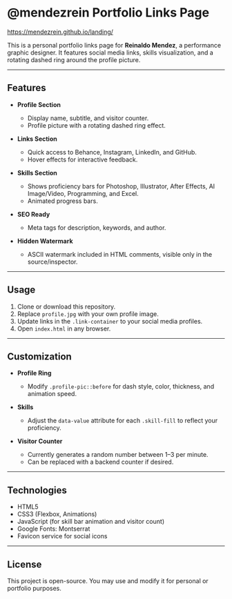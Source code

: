 # @mendezrein Portfolio Links Page
https://mendezrein.github.io/landing/

This is a personal portfolio links page for **Reinaldo Mendez**, a performance graphic designer. It features social media links, skills visualization, and a rotating dashed ring around the profile picture.

---

## Features

- **Profile Section**
  - Display name, subtitle, and visitor counter.
  - Profile picture with a rotating dashed ring effect.

- **Links Section**
  - Quick access to Behance, Instagram, LinkedIn, and GitHub.
  - Hover effects for interactive feedback.

- **Skills Section**
  - Shows proficiency bars for Photoshop, Illustrator, After Effects, AI Image/Video, Programming, and Excel.
  - Animated progress bars.

- **SEO Ready**
  - Meta tags for description, keywords, and author.

- **Hidden Watermark**
  - ASCII watermark included in HTML comments, visible only in the source/inspector.

---

## Usage

1. Clone or download this repository.
2. Replace `profile.jpg` with your own profile image.
3. Update links in the `.link-container` to your social media profiles.
4. Open `index.html` in any browser.

---

## Customization

- **Profile Ring**
  - Modify `.profile-pic::before` for dash style, color, thickness, and animation speed.

- **Skills**
  - Adjust the `data-value` attribute for each `.skill-fill` to reflect your proficiency.

- **Visitor Counter**
  - Currently generates a random number between 1–3 per minute.
  - Can be replaced with a backend counter if desired.

---

## Technologies

- HTML5
- CSS3 (Flexbox, Animations)
- JavaScript (for skill bar animation and visitor count)
- Google Fonts: Montserrat
- Favicon service for social icons

---

## License

This project is open-source. You may use and modify it for personal or portfolio purposes.
